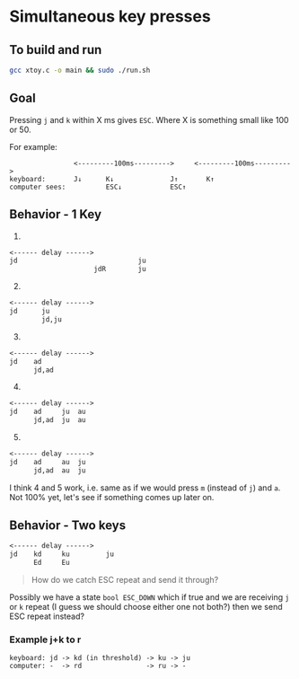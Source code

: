 # Simultaneous key presses

## To build and run

```sh
gcc xtoy.c -o main && sudo ./run.sh
```

## Goal

Pressing `j` and `k` within X ms gives `ESC`.
Where X is something small like 100 or 50.

For example:

```text
                <---------100ms--------->     <---------100ms--------->
keyboard:       J↓      K↓              J↑       K↑
computer sees:          ESC↓            ESC↑
```

## Behavior - 1 Key 

1)

```txt
<------ delay ------>
jd                              ju
                     jdR        ju
```

2)

```txt
<------ delay ------>
jd      ju
        jd,ju
```

3)

```txt
<------ delay ------>
jd    ad
      jd,ad
```

4)

```txt
<------ delay ------>
jd    ad     ju  au
      jd,ad  ju  au
```

5)

```txt
<------ delay ------>
jd    ad     au  ju
      jd,ad  au  ju
```

I think 4 and 5 work, i.e. same as if we would press `m` (instead of `j`) and `a`.
Not 100% yet, let's see if something comes up later on.


## Behavior - Two keys

```txt
<------ delay ------>
jd    kd     ku         ju
      Ed     Eu
```

> How do we catch ESC repeat and send it through?

Possibly we have a state `bool ESC_DOWN` which if true and we are receiving `j` or `k` repeat (I guess we should choose either one not both?) then we send ESC repeat instead?


### Example j+k to r

```
keyboard: jd -> kd (in threshold) -> ku -> ju
computer: -  -> rd                -> ru -> -
```

